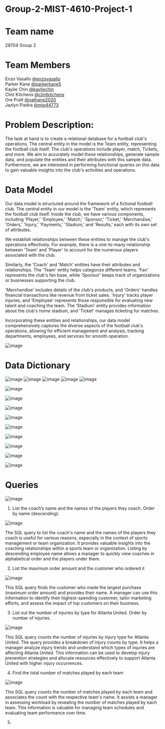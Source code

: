 # Group-2-MIST-4610-Project-1
# Team name 
29704 Group 2
# Team Members 
Enzo Vasallo [@enzovasallo](https://www.github.com/enzovasallo)  <br>
Parker Kane  [@parkerkane5](https://www.github.com/parkerkane5) <br>
Kaylie Chin [@kayliechin](https://www.github.com/kayliechin)  <br>
Clint Kitchens  [@clintkitchens](https://www.github.com/clintkitchens) <br> 
Ore Pratt [@nathanp2020](https://github.com/nathanp2020) <br> 
Jazlyn Piedra  [@mjp44773](https://github.com/mjp44773) <br> 
# Problem Description:
The task at hand is to create a relational database for a football club's operations. The central entity in the model is the Team entity, representing the football club itself. The club's operations include player, match, Tickets, and more. We aim to accurately model these relationships, generate sample data, and populate the entities and their attributes with this sample data. Furthermore, we are interested in performing functional queries on this data to gain valuable insights into the club's activities and operations.
# Data Model 
Our data model is structured around the framework of a fictional football club. The central entity in our model is the 'Team' entity, which represents the football club itself. Inside the club, we have various components, including 'Player,' 'Employee,' 'Match,' 'Sponsor,' 'Ticket,' 'Merchandise,' 'Orders,' 'Injury,' 'Payments,' 'Stadium,' and 'Results,' each with its own set of attributes.

We establish relationships between these entities to manage the club's operations effectively. For example, there is a one-to-many relationship between 'Team' and 'Player' to account for the numerous players associated with the club.

Similarly, the 'Coach' and 'Match' entities have their attributes and relationships. The 'Team' entity helps categorize different teams. 'Fan' represents the club's fan base, while 'Sponsor' keeps track of organizations or businesses supporting the club.

'Merchandise' includes details of the club's products, and 'Orders' handles financial transactions like revenue from ticket sales. 'Injury' tracks player injuries, and 'Employee' represents those responsible for evaluating new talent and coaching the team. The 'Stadium' entity provides information about the club's home stadium, and 'Ticket' manages ticketing for matches.

Incorporating these entities and relationships, our data model comprehensively captures the diverse aspects of the football club's operations, allowing for efficient management and analysis, tracking departments, employees, and services for smooth operation. <br>

![image](https://github.com/enzovasallo/Group-2-MIST-4610-Project-1/assets/148125982/36d4ff53-256c-4dbf-a719-597a284b6866)

# Data Dictionary 

![image](https://github.com/enzovasallo/Group-2-MIST-4610-Project-1/assets/148125982/a65a0997-0b9a-43b1-bb44-e6412fef25a0)
![image](https://github.com/enzovasallo/Group-2-MIST-4610-Project-1/assets/148125982/d7f88c72-5bdf-4722-9cbe-41ab11de778b)
![image](https://github.com/enzovasallo/Group-2-MIST-4610-Project-1/assets/148125982/7545ae7a-0383-4ce0-a0db-4ac11b1c1479)
![image](https://github.com/enzovasallo/Group-2-MIST-4610-Project-1/assets/148125982/a484f1a3-b18b-406c-8ba5-6732cfc676e8)
![image](https://github.com/enzovasallo/Group-2-MIST-4610-Project-1/assets/148125982/38547c30-aac2-4753-b429-41f51cf222d5)

![image](https://github.com/enzovasallo/Group-2-MIST-4610-Project-1/assets/148125982/fdc3bdc6-135f-427d-a2b0-cd8603335ad9)

![image](https://github.com/enzovasallo/Group-2-MIST-4610-Project-1/assets/148125982/08540986-7fc1-473a-b467-ece21e3211d4)

![image](https://github.com/enzovasallo/Group-2-MIST-4610-Project-1/assets/148125982/147c6981-435e-4c89-a204-86107e82553d)

![image](https://github.com/enzovasallo/Group-2-MIST-4610-Project-1/assets/148125982/4cf98aa6-e9a8-4831-8a05-a6e1ae44442c)

![image](https://github.com/enzovasallo/Group-2-MIST-4610-Project-1/assets/148125982/77e3d001-5aa8-4a5e-b45a-5a9a05cd63c3)

![image](https://github.com/enzovasallo/Group-2-MIST-4610-Project-1/assets/148125982/8a7afbcf-8f1e-4751-8e59-457fbc7129d4)

![image](https://github.com/enzovasallo/Group-2-MIST-4610-Project-1/assets/148125982/760c58c1-7615-4f5b-add8-b42024dcf91b)

![image](https://github.com/enzovasallo/Group-2-MIST-4610-Project-1/assets/148125982/7d54c920-1a5c-4dcd-8c85-90d0e6814bae)

![image](https://github.com/enzovasallo/Group-2-MIST-4610-Project-1/assets/148125982/e7a03d52-73d4-4403-b949-b7b14acc46d2)

# Queries 

![image](https://github.com/enzovasallo/Group-2-MIST-4610-Project-1/assets/148125982/e8624379-cadd-47f6-acf5-df3c53992e51)

1. List the coach’s name and the names of the players they coach. Order by name (descending).

![image](https://github.com/enzovasallo/Group-2-MIST-4610-Project-1/assets/148125982/edb78d24-e761-4590-bdaf-ae97dd7ef563)

The SQL query to list the coach's name and the names of the players they coach is useful for various reasons, especially in the context of sports management or team organization. It provides valuable insights into the coaching relationships within a sports team or organization. Listing by descending employee name allows a manager to quickly view coaches in alphabetical order and the players under them.

2. List the maximum order amount and the customer who ordered it

![image](https://github.com/enzovasallo/Group-2-MIST-4610-Project-1/assets/148125982/cf5325d5-0bb7-40e4-b5c3-21efca1e8ee0)

This SQL query finds the customer who made the largest purchase (maximum order amount) and provides their name. A manager can use this information to identify their highest-spending customer, tailor marketing efforts, and assess the impact of top customers on their business.

3. List out the number of injuries by type for Atlanta United. Order by number of injuries.

![image](https://github.com/enzovasallo/Group-2-MIST-4610-Project-1/assets/148125982/81494a9d-e070-49c2-9aa7-c58576b75f1d)

This SQL query counts the number of injuries by injury type for Atlanta United. The query provides a breakdown of injury counts by type. It helps a manager analyze injury trends and understand which types of injuries are affecting Atlanta United. This information can be used to develop injury prevention strategies and allocate resources effectively to support Atlanta United with higher injury occurrences.

4. Find the total number of matches played by each team

![image](https://github.com/enzovasallo/Group-2-MIST-4610-Project-1/assets/148125982/cc3c217b-0952-4050-8d74-3a721c647be3)

This SQL query counts the number of matches played by each team and associates the count with the respective team's name. It assists a manager in assessing workload by revealing the number of matches played by each team. This information is valuable for managing team schedules and evaluating team performance over time.

5. 

















